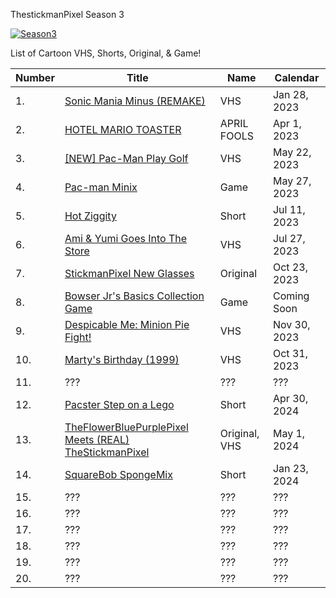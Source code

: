 ThestickmanPixel Season 3

[![Season3](https://github.com/thestickmanpixel/Season_3/assets/95284026/f7959fa2-56c9-4445-9c06-0f58fdebf356)](https://www.youtube.com/playlist?list=PLFzxFLAa5qDDm7sRCjEhsKDL11_cHuUxN)
 
 
 
 
 
List of Cartoon VHS, Shorts, Original, & Game!
 
 
 


| Number | Title | Name | Calendar |
| --- | --- | --- | --- | 
| 1. | [Sonic Mania Minus (REMAKE)](https://github.com/thestickmanpixel/TheStickmanPixel_Season_3/releases/tag/1_Sonic_Mania_Minus_Remake) | VHS | Jan 28, 2023 |
| 2. | [HOTEL MARIO TOASTER](https://github.com/thestickmanpixel/TheStickmanPixel_Season_3/releases/tag/2_HOTEL_MARIO_TOASTER) | APRIL FOOLS | Apr 1, 2023 |
| 3. | [[NEW] Pac-Man Play Golf](https://github.com/thestickmanpixel/TheStickmanPixel_Season_3/releases/tag/3_(NEW)_PAC_MAN_PLAY_GOLF) | VHS | May 22, 2023 |
| 4. | [Pac-man Minix](https://github.com/thestickmanpixel/TheStickmanPixel_Season_3/releases/tag/4_PAC_MAN_MINIX) | Game | May 27, 2023 |
| 5. | [Hot Ziggity](https://github.com/thestickmanpixel/TheStickmanPixel_Season_3/releases/tag/5_HOT_ZIGGITY) | Short | Jul 11, 2023 |
| 6. | [Ami & Yumi Goes Into The Store](https://github.com/thestickmanpixel/TheStickmanPixel_Season_3/releases/tag/6_AMI_%26_YUMI_GOES_INTO_THE_STORE) | VHS | Jul 27, 2023 |
| 7. | [StickmanPixel New Glasses](https://github.com/thestickmanpixel/TheStickmanPixel_Season_3/releases/tag/7_NEWGLASSES) | Original | Oct 23, 2023 |
| 8. | [Bowser Jr's Basics Collection Game](https://github.com/thestickmanpixel/TheStickmanPixel_Season_3/releases/tag/8_BOWSER_JRS_BASICS_COLLECTION_GAME) | Game | Coming Soon |
| 9. | [Despicable Me: Minion Pie Fight!](https://github.com/thestickmanpixel/TheStickmanPixel_Season_3/releases/tag/9_MINION_PIE_FIGHT) | VHS | Nov 30, 2023 |
| 10. | [Marty's Birthday (1999)](https://github.com/thestickmanpixel/TheStickmanPixel_Season_3/releases/tag/10_MARTYS_BIRTHDAY) | VHS | Oct 31, 2023 |
| 11. | ??? | ??? | ??? |
| 12. | [Pacster Step on a Lego](https://github.com/thestickmanpixel/TheStickmanPixel_Season_3/releases/tag/12_PACSTER_STEP_ON_A_LEGO) | Short | Apr 30, 2024 |
| 13. | [TheFlowerBluePurplePixel Meets (REAL) TheStickmanPixel](https://github.com/thestickmanpixel/TheStickmanPixel_Season_3/releases/tag/13_TFBPP_MEETS_REAL_TSP) | Original, VHS | May 1, 2024 |
| 14. | [SquareBob SpongeMix](https://github.com/thestickmanpixel/TheStickmanPixel_Season_3/releases/tag/14_SPONGEMIX) | Short | Jan 23, 2024 |
| 15. | ??? | ??? | ??? |
| 16. | ??? | ??? | ??? |
| 17. | ??? | ??? | ??? |
| 18. | ??? | ??? | ??? |
| 19. | ??? | ??? | ??? |
| 20. | ??? | ??? | ??? |
